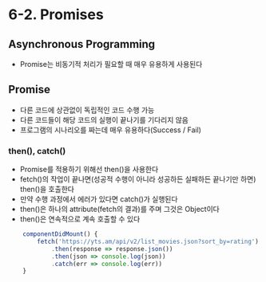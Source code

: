 # 6-2. Promises

## Asynchronous Programming
- Promise는 비동기적 처리가 필요할 때 매우 유용하게 사용된다

## Promise
- 다른 코드에 상관없이 독립적인 코드 수행 가능
- 다른 코드들이 해당 코드의 실행이 끝나기를 기다리지 않음
- 프로그램의 시나리오를 짜는데 매우 유용하다(Success / Fail)

### then(), catch()
- Promise를 적용하기 위해선 then()을 사용한다
- fetch()의 작업이 끝나면(성공적 수행이 아니라 성공하든 실패하든 끝나기만 하면) then()을 호출한다
- 만약 수행 과정에서 에러가 있다면 catch()가 실행된다
- then()은 하나의 attribute(fetch의 결과)를 주며 그것은 Object이다
- then()은 연속적으로 계속 호출할 수 있다

```javascript
    componentDidMount() {
        fetch('https://yts.am/api/v2/list_movies.json?sort_by=rating')
            .then(response => response.json())
            .then(json => console.log(json))
            .catch(err => console.log(err))
    }
```